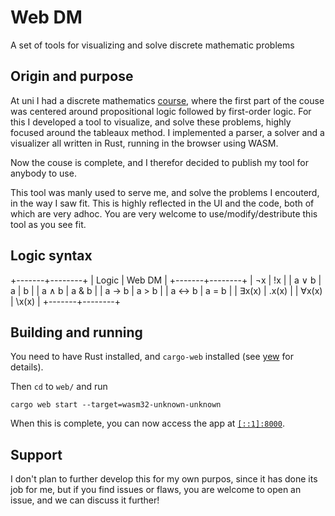 # Web DM

A set of tools for visualizing and solve discrete mathematic problems

## Origin and purpose

At uni I had a discrete mathematics [course](http://kurser.dtu.dk/course/01017), where the first part of the couse was centered around propositional logic followed by first-order logic. For this I developed a tool to visualize, and solve these problems, highly focused around the tableaux method. I implemented a parser, a solver and a visualizer all written in Rust, running in the browser using WASM.

Now the couse is complete, and I therefor decided to publish my tool for anybody to use.

This tool was manly used to serve me, and solve the problems I encouterd, in the way I saw fit. This is highly reflected in the UI and the code, both of which are very adhoc. You are very welcome to use/modify/destribute this tool as you see fit.

## Logic syntax

+-------+--------+
| Logic | Web DM |
+-------+--------+
|   ¬x  |   !x   |
| a ∨ b |  a | b |
| a ∧ b |  a & b |
| a → b |  a > b |
| a ↔ b |  a = b |
| ∃x(x) |  .x(x) |
| ∀x(x) |  \x(x) |
+-------+--------+

## Building and running

You need to have Rust installed, and `cargo-web` installed (see [yew](https://github.com/DenisKolodin/yew#development-setup) for details).

Then `cd` to `web/` and run

```
cargo web start --target=wasm32-unknown-unknown
```

When this is complete, you can now access the app at [`[::1]:8000`](http://[::1]:8000/).

## Support

I don't plan to further develop this for my own purpos, since it has done its job for me, but if you find issues or flaws, you are welcome to open an issue, and we can discuss it further!
